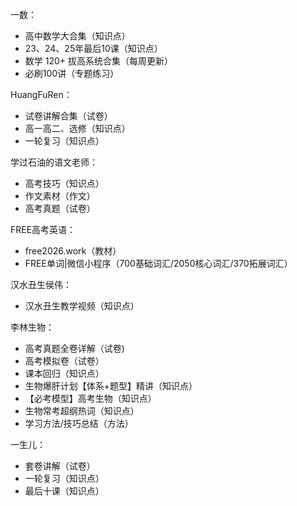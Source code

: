 一数：

- 高中数学大合集（知识点）
- 23、24、25年最后10课（知识点）
- 数学 120+ 拔高系统合集（每周更新）
- 必刷100讲（专题练习）

HuangFuRen：

- 试卷讲解合集（试卷）
- 高一高二、选修（知识点）
- 一轮复习（知识点）

学过石油的语文老师：

- 高考技巧（知识点）
- 作文素材（作文）
- 高考真题（试卷）

FREE高考英语：

- free2026.work（教材）
- FREE单词|微信小程序（700基础词汇/2050核心词汇/370拓展词汇）

汉水丑生侯伟：

- 汉水丑生教学视频（知识点）

李林生物：

- 高考真题全卷详解（试卷)
- 高考模拟卷（试卷）
- 课本回归（知识点）
- 生物爆肝计划【体系+题型】精讲（知识点）
- 【必考模型】高考生物（知识点）
- 生物常考超纲热词（知识点）
- 学习方法/技巧总结（方法）

一生儿：

- 套卷讲解（试卷）
- 一轮复习（知识点）
- 最后十课（知识点）

